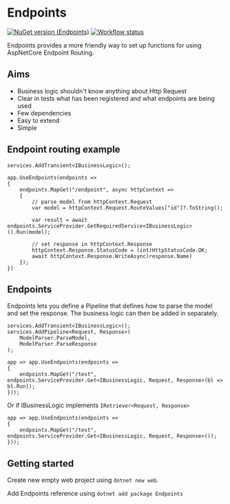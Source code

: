 # Endpoints

[![NuGet version (Endpoints)](https://img.shields.io/nuget/v/Endpoints.svg)](https://www.nuget.org/packages/Endpoints/)
[![Workflow status](https://github.com/maisiesadler/Endpoints/workflows/Release%20Nuget%20Package/badge.svg)](https://github.com/maisiesadler/Endpoints/actions?query=workflow%3A%22Release+Nuget+Package%22)

Endpoints provides a more friendly way to set up functions for using AspNetCore Endpoint Routing.

## Aims

- Business logic shouldn't know anything about Http Request
- Clear in tests what has been registered and what endpoints are being used
- Few dependencies
- Easy to extend
- Simple

## Endpoint routing example

```
services.AddTransient<IBusinessLogic>();
```

```
app.UseEndpoints(endpoints =>
{
    endpoints.MapGet("/endpoint", async httpContext => 
    {
        // parse model from httpContext.Request
        var model = httpContext.Request.RouteValues["id"]?.ToString();

        var result = await endpoints.ServiceProvider.GetRequiredService<IBusinessLogic>().Run(model);

        // set response in httpContext.Response
        httpContext.Response.StatusCode = (int)HttpStatusCode.OK;
        await httpContext.Response.WriteAsync(response.Name)
    });
})
```

## Endpoints

Endpoints lets you define a Pipeline that defines how to parse the model and set the response. The business logic can then be added in separately.

```
services.AddTransient<IBusinessLogic>();
services.AddPipeline<Request, Response>(
    ModelParser.ParseModel,
    ModelParser.ParseResponse
);
```

```
app => app.UseEndpoints(endpoints =>
{
    endpoints.MapGet("/test", endpoints.ServiceProvider.Get<IBusinessLogic, Request, Response>(bl => bl.Run));
}));
```

Or if IBusinessLogic implements `IRetriever<Request, Response>`

```
app => app.UseEndpoints(endpoints =>
{
    endpoints.MapGet("/test", endpoints.ServiceProvider.Get<IBusinessLogic, Request, Response>());
}));
```
## Getting started

Create new empty web project using `dotnet new web`.

Add Endpoints reference using `dotnet add package Endpoints`
